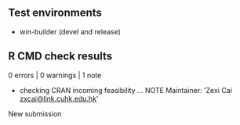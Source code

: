 ## Test environments
* win-builder (devel and release)

## R CMD check results

0 errors | 0 warnings | 1 note

* checking CRAN incoming feasibility ... NOTE
Maintainer: 'Zexi Cai <zxcai@link.cuhk.edu.hk>'

New submission
